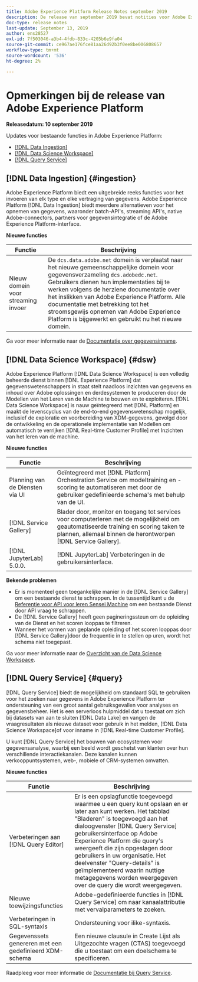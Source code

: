 ```yaml
---
title: Adobe Experience Platform Release Notes september 2019
description: De release van september 2019 bevat notities voor Adobe Experience Platform.
doc-type: release notes
last-update: September 13, 2019
author: ens28527
exl-id: 7f503046-a3b4-4fdb-833c-4205b6e9fa04
source-git-commit: ce967ae176fce81aa26d92b3f0ee8be006808657
workflow-type: tm+mt
source-wordcount: '536'
ht-degree: 2%

---
```


# Opmerkingen bij de release van Adobe Experience Platform

**Releasedatum: 10 september 2019**

Updates voor bestaande functies in Adobe Experience Platform:

* [[!DNL Data Ingestion]](#ingestion)
* [[!DNL Data Science Workspace]](#dsw)
* [[!DNL Query Service]](#query)

## [!DNL Data Ingestion] {#ingestion}

Adobe Experience Platform biedt een uitgebreide reeks functies voor het invoeren van elk type en elke vertraging van gegevens. Adobe Experience Platform [!DNL Data Ingestion] biedt meerdere alternatieven voor het opnemen van gegevens, waaronder batch-API&#39;s, streaming API&#39;s, native Adobe-connectors, partners voor gegevensintegratie of de Adobe Experience Platform-interface.

**Nieuwe functies**

| Functie | Beschrijving |
| ----------- | ---------- |
| Nieuw domein voor streaming invoer | De `dcs.data.adobe.net` domein is verplaatst naar het nieuwe gemeenschappelijke domein voor gegevensverzameling `dcs.adobedc.net`. Gebruikers dienen hun implementaties bij te werken volgens de herziene documentatie over het inslikken van Adobe Experience Platform. Alle documentatie met betrekking tot het stroomsgewijs opnemen van Adobe Experience Platform is bijgewerkt en gebruikt nu het nieuwe domein. |

Ga voor meer informatie naar de [Documentatie over gegevensinname](../../ingestion/home.md).

## [!DNL Data Science Workspace] {#dsw}

Adobe Experience Platform [!DNL Data Science Workspace] is een volledig beheerde dienst binnen [!DNL Experience Platform] dat gegevenswetenschappers in staat stelt naadloos inzichten van gegevens en inhoud over Adobe oplossingen en derdesystemen te produceren door de Modellen van het Leren van de Machine te bouwen en te exploiteren. [!DNL Data Science Workspace] is nauw geïntegreerd met [!DNL Platform] en maakt de levenscyclus van de end-to-end gegevenswetenschap mogelijk, inclusief de exploratie en voorbereiding van XDM-gegevens, gevolgd door de ontwikkeling en de operationele implementatie van Modellen om automatisch te verrijken [!DNL Real-time Customer Profile] met Inzichten van het leren van de machine.

**Nieuwe functies**

| Functie | Beschrijving |
| -----------| ---------- |
| Planning van de Diensten via UI | Geïntegreerd met [!DNL Platform] Orchestration Service om modeltraining en -scoring te automatiseren met door de gebruiker gedefinieerde schema&#39;s met behulp van de UI. |
| [!DNL Service Gallery] | Blader door, monitor en toegang tot services voor computerleren met de mogelijkheid om geautomatiseerde training en scoring taken te plannen, allemaal binnen de herontworpen [!DNL Service Gallery]. |
| [!DNL JupyterLab] 5.0.0. | [!DNL JupyterLab] Verbeteringen in de gebruikersinterface. |

**Bekende problemen**

* Er is momenteel geen toegankelijke manier in de [!DNL Service Gallery] om een bestaande dienst te schrappen. In de tussentijd kunt u de [Referentie voor API voor leren Sensei Machine](https://www.adobe.io/apis/experienceplatform/home/api-reference.html#!acpdr/swagger-specs/sensei-ml-api.yaml) om een bestaande Dienst door API vraag te schrappen.
* De [!DNL Service Gallery] heeft geen pagineringssteun om de opleiding van de Dienst en het scoren looppas te filtreren.
* Wanneer het vormen van geplande opleiding of het scoren looppas door [!DNL Service Gallery]door de frequentie in te stellen op uren, wordt het schema niet toegepast.

Ga voor meer informatie naar de [Overzicht van de Data Science Workspace](../../data-science-workspace/home.md).

## [!DNL Query Service] {#query}

[!DNL Query Service] biedt de mogelijkheid om standaard SQL te gebruiken voor het zoeken naar gegevens in Adobe Experience Platform ter ondersteuning van een groot aantal gebruiksgevallen voor analyses en gegevensbeheer. Het is een serverloos hulpmiddel dat u toestaat om zich bij datasets van aan te sluiten [!DNL Data Lake] en vangen de vraagresultaten als nieuwe dataset voor gebruik in het melden, [!DNL Data Science Workspace]of voor inname in [!DNL Real-time Customer Profile].

U kunt [!DNL Query Service] het bouwen van ecosystemen voor gegevensanalyse, waarbij een beeld wordt geschetst van klanten over hun verschillende interactiekanalen. Deze kanalen kunnen verkooppuntsystemen, web-, mobiele of CRM-systemen omvatten.

**Nieuwe functies**

| Functie | Beschrijving |
| -----------| ---------- |
| Verbeteringen aan [!DNL Query Editor] | Er is een opslagfunctie toegevoegd waarmee u een query kunt opslaan en er later aan kunt werken. Het tabblad &quot;Bladeren&quot; is toegevoegd aan het dialoogvenster [!DNL Query Service] gebruikersinterface op Adobe Experience Platform die query&#39;s weergeeft die zijn opgeslagen door gebruikers in uw organisatie. Het deelvenster &quot;Query-details&quot; is geïmplementeerd waarin nuttige metagegevens worden weergegeven over de query die wordt weergegeven. |
| Nieuwe toewijzingsfuncties | Adobe-gedefinieerde functies in [!DNL Query Service] om naar kanaalattributie met vervalparameters te zoeken. |
| Verbeteringen in SQL-syntaxis | Ondersteuning voor ilike-syntaxis. |
| Gegevenssets genereren met een gedefinieerd XDM-schema | Een nieuwe clausule in Create Lijst als Uitgezochte vragen (CTAS) toegevoegd die u toestaat om een doelschema te specificeren. |

Raadpleeg voor meer informatie de [Documentatie bij Query Service](../../query-service/home.md).
